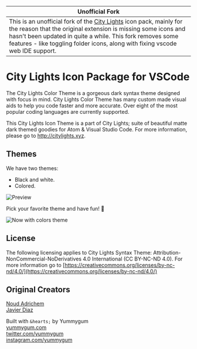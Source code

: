 | Unofficial Fork                                                                                                                                                                                                                                                                                                                                                         |
| ----------------------------------------------------------------------------------------------------------------------------------------------------------------------------------------------------------------------------------------------------------------------------------------------------------------------------------------------------------------------- |
| This is an unofficial fork of the [City Lights](https://marketplace.visualstudio.com/items?itemName=Yummygum.city-lights-icon-vsc) icon pack, mainly for the reason that the original extension is missing some icons and hasn't been updated in quite a while. This fork removes some features - like toggling folder icons, along with fixing vscode web IDE support. |

# City Lights Icon Package for VSCode

The City Lights Color Theme is a gorgeous dark syntax theme designed with focus in mind. City Lights Color Theme has many custom made visual aids to help you code faster and more accurate. Over eight of the most popular coding languages are currently supported.

This City Lights Icon Theme is a part of City Lights; suite of beautiful matte dark themed goodies for Atom & Visual Studio Code. For more information, please go to http://citylights.xyz.

## Themes

We have two themes:

- Black and white.
- Colored.

![Preview](./images/preview.gif)

Pick your favorite theme and have fun! :tada:

![Now with colors theme](./images/icon_themes.png)

## License

The following licensing applies to City Lights Syntax Theme: Attribution-NonCommercial-NoDerivatives 4.0 International (CC BY-NC-ND 4.0). For more information go to [https://creativecommons.org/licenses/by-nc-nd/4.0/](https://creativecommons.org/licenses/by-nc-nd/4.0/)

## Original Creators

[Noud Adrichem](https://twitter.com/noudadrichem) <br />
[Javier Diaz](https://twitter.com/coderdiaz)

Built with `&hearts;` by Yummygum <br />
[yummygum.com](https://yummygum.com) <br />
[twitter.com/yummygum](http://twitter.com/yummygum) <br />
[instagram.com/yummygum](https://instagram.com/yummygum)
